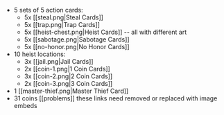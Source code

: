 - 5 sets of 5 action cards:
	- 5x [[steal.png|Steal Cards]]
	- 5x [[trap.png|Trap Cards]]
	- 5x [[heist-chest.png|Heist Cards]] -- all with different art
	- 5x [[sabotage.png|Sabotage Cards]]
	- 5x [[no-honor.png|No Honor Cards]]
- 10 heist locations:
	- 3x [[jail.png|Jail Cards]]
	- 2x [[coin-1.png|1 Coin Cards]]
	- 3x [[coin-2.png|2 Coin Cards]]
	- 2x [[coin-3.png|3 Coin Cards]]
- 1 [[master-thief.png|Master Thief Card]]
- 31 coins
[[problems]] these links need removed or replaced with image embeds
